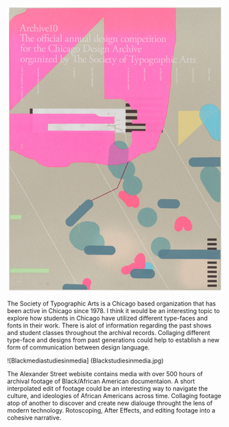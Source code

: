 ![Chicagotypographic society](Chicagotypography.jpg)

The Society of Typographic Arts is a Chicago based organization that has been active in Chicago since 1978. I think it would be an interesting topic to explore how students in Chicago have utilized different type-faces and fonts in their work. There is alot of information regarding the past shows and student classes throughout the archival records. Collaging different type-face and designs from past generations could help to establish a new form of communication between design language.

![Blackmediastudiesinmedia] (Blackstudiesinmedia.jpg)

The Alexander Street webisite contains media with over 500 hours of archival footage of Black/African American documentaion. A short interpolated edit of footage could be an interesting way to navigate the culture, and ideologies of African Americans across time. Collaging footage atop of another to discover and create new dialouge throught the lens of modern technology. Rotoscoping, After Effects, and editing footage into a cohesive narrative.
